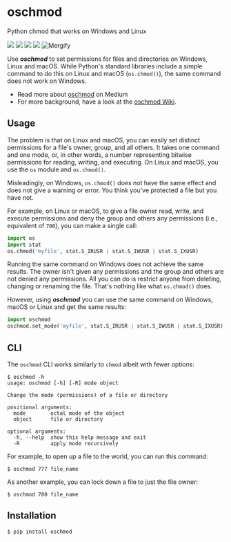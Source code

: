 # oschmod
Python chmod that works on Windows and Linux

<p>
    <a href="./LICENSE" alt="License">
        <img src="https://img.shields.io/github/license/YakDriver/oschmod.svg" /></a>
    <a href="http://travis-ci.org/YakDriver/oschmod" alt="Build status">
        <img src="https://travis-ci.org/YakDriver/oschmod.svg?branch=master" /></a>
    <a href="https://pypi.python.org/pypi/oschmod" alt="Python versions">
        <img src="https://img.shields.io/pypi/pyversions/oschmod.svg" /></a>
    <a href="https://pypi.python.org/pypi/oschmod" alt="Version">
        <img src="https://img.shields.io/pypi/v/oschmod.svg" /></a>
    <img src="https://img.shields.io/endpoint.svg?url=https://gh.mergify.io/badges/YakDriver/oschmod" alt="Mergify"/>
</p>

Use ***oschmod*** to set permissions for files and directories on Windows, Linux and macOS. While Python's standard libraries include a simple command to do this on Linux and macOS (`os.chmod()`), the same command does not work on Windows.

* Read more about [oschmod](https://medium.com/@dirk.avery/securing-files-on-windows-macos-and-linux-7b2b9899992) on Medium
* For more background, have a look at the [oschmod Wiki](https://github.com/YakDriver/oschmod/wiki).

## Usage

The problem is that on Linux and macOS, you can easily set distinct permissions for a file's owner, group, and all others. It takes one command and one mode, or, in other words, a number representing bitwise permissions for reading, writing, and executing. On Linux and macOS, you use the `os` module and `os.chmod()`.

Misleadingly, on Windows, `os.chmod()` does not have the same effect and does not give a warning or error. You think you've protected a file but you have not. 

For example, on Linux or macOS, to give a file owner read, write, and execute permissions and deny the group and others any permissions (i.e., equivalent of `700`), you can make a single call:

```python
import os
import stat
os.chmod('myfile', stat.S_IRUSR | stat.S_IWUSR | stat.S_IXUSR)
```

Running the same command on Windows does not achieve the same results. The owner isn't given any permissions and the group and others are not denied any permissions. All you can do is restrict anyone from deleting, changing or renaming the file. That's nothing like what `os.chmod()` does.

However, using ***oschmod*** you can use the same command on Windows, macOS or Linux and get the same results:

```python
import oschmod
oschmod.set_mode('myfile', stat.S_IRUSR | stat.S_IWUSR | stat.S_IXUSR)
```

## CLI

The `oschmod` CLI works similarly to `chmod` albeit with fewer options:

```console
$ oschmod -h
usage: oschmod [-h] [-R] mode object

Change the mode (permissions) of a file or directory

positional arguments:
  mode        octal mode of the object
  object      file or directory

optional arguments:
  -h, --help  show this help message and exit
  -R          apply mode recursively
```

For example, to open up a file to the world, you can run this command:

```console
$ oschmod 777 file_name
```

As another example, you can lock down a file to just the file owner:

```console
$ oschmod 700 file_name
```

## Installation

```console
$ pip install oschmod
```
